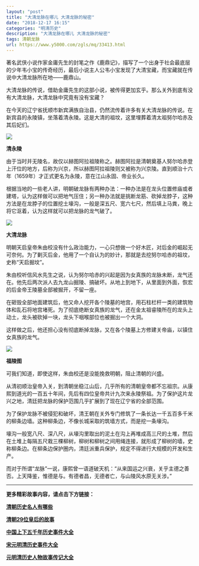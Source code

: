 ```yaml
---
layout: "post"
title: "大清龙脉在哪儿 大清龙脉的秘密"
date: "2018-12-17 16:15"
categories: "明清历史"
description: "大清龙脉在哪儿 大清龙脉的秘密"
tags: 清朝龙脉
url: https://www.y5000.com/zgls/mq/33413.html
---
```






著名武侠小说作家金庸先生的封笔之作《鹿鼎记》，描写了一个出身于社会最底层的少年韦小宝的传奇经历，最后小说主人公韦小宝发现了大清宝藏，而宝藏就在传说中大清龙脉所在地——鹿鼎山。

大清龙脉的传说，借助金庸先生的这部小说，被传得更加玄乎。那么关外到底有没有大清龙脉，大清龙脉中究竟有没有宝藏？

在今天的辽宁省抚顺市新宾满族自治县，仍然流传着许多有关大清龙脉的传说。在新宾县的永陵镇，坐落着清永陵。这是大清的祖坟，这里埋葬着清太祖努尔哈赤及其后妃们。

![](https://img.y5000.com/uploads/allimg/180920/14-1P920134304502.jpg)

**清永陵**

由于当时并无陵名，故仅以赫图阿拉祖陵称之。赫图阿拉是清朝奠基人努尔哈赤登上汗位的地方，后称为兴京，所以赫图阿拉祖陵则又被称为兴京陵。直到顺治十六年（1659年）才正式更名为永陵，意在江山永固、帝业长久。

根据当地的一些老人讲，明朝破龙脉有两种办法：一种办法是在龙头位置修庙或者建塔，认为这样做可以把地气压住；另一种办法就是挑断龙筋、砍掉龙脖子，这种方法是在龙脖子的位置挖土壕沟，一般是深五尺、宽六七尺，然后填上马粪，晚上将它沤着，认为这样就可以把龙脉的龙气破了。

![](https://img.y5000.com/uploads/allimg/180920/14-1P920134330612.jpg)

**大清龙脉**

明朝天启皇帝朱由校没有什么政治能力，一心只想做一个好木匠，对后金的崛起无可奈何。为了剿灭后金，他用了一个自认为的妙计，那就是去挖努尔哈赤的祖坟，史称“天启掘坟”。

朱由校听信风水先生之说，认为努尔哈赤的兴起是因为女真族的龙脉未断，龙气还在。他先后两次派人去九龙山掘陵、搞破坏。从地上到地下，从里面到外面，恢宏的后金帝王陵墓全部被掘开，不留一座。

在砸毁全部地面建筑后，他又命人挖开各个陵墓的地宫，用石柱栏杆一类的建筑物体和乱石将地宫堵死。为了彻底绝断女真族的龙气，还在金太祖睿陵所在的龙头上动土，龙头被砍掉一块，龙头下咽喉部位也被掘出一个大洞。

这样做之后，他还担心没有彻底断掉龙脉，又在各个陵墓上方修建关帝庙，以镇住女真族的龙气。

![](https://img.y5000.com/uploads/allimg/180920/14-1P92013434L07.jpg)

**福陵图**

可我们知道，即使这样，朱由校还是没能挽救明朝，阻止清朝的兴盛。

从清初顺治皇帝入关，到清朝坐稳江山后，几乎所有的清朝皇帝都不忘祖宗。从康熙到道光的一百五十年间，先后有四位皇帝共计九次来永陵祭祖。为了保护这片龙兴之地，清廷把龙脉的保护范围几乎扩展到了现在辽宁省的全部范围。

为了保护龙脉不被侵犯和破坏，清王朝在关外专门修筑了一条长达一千五百多千米的柳条边墙。这种柳条边，不像长城采取的筑墙方式，而是挖一条壕沟。

壕沟一般宽八尺、深八尺，从壕沟里取出的泥土在沟上再堆成高三尺的土堆，然后在土堆上每隔五尺栽三棵柳树，柳树和柳树之间用绳连接，就形成了柳树的墙，史称柳条边。在柳条边保护圈内，清廷派重兵保护，规定不得进行大规模的开发和生产。

而对于所谓“龙脉”一说，康熙曾一语道破天机：“从来国运之兴衰，关乎主德之善否。上天降鉴，惟德是与。有德者昌，无德者亡，与山陵风水原无关涉。”

* * *

**更多精彩故事内容，请点击下方链接：**

[**清朝历史名人有哪些**](https://www.y5000.com/zgls/mrzj/25401.html)

[**清朝29位皇后的故事**](https://www.y5000.com/zgls/mq/25183.html)

[**中国上下五千年历史事件大全**](https://www.y5000.com/zgls/26376.html)

[**宋元明清历史事件大全**](https://www.y5000.com/zgls/mq/26385.html)

[**元明清历史人物故事传记大全**](https://www.y5000.com/zgls/mq/21889.html)
